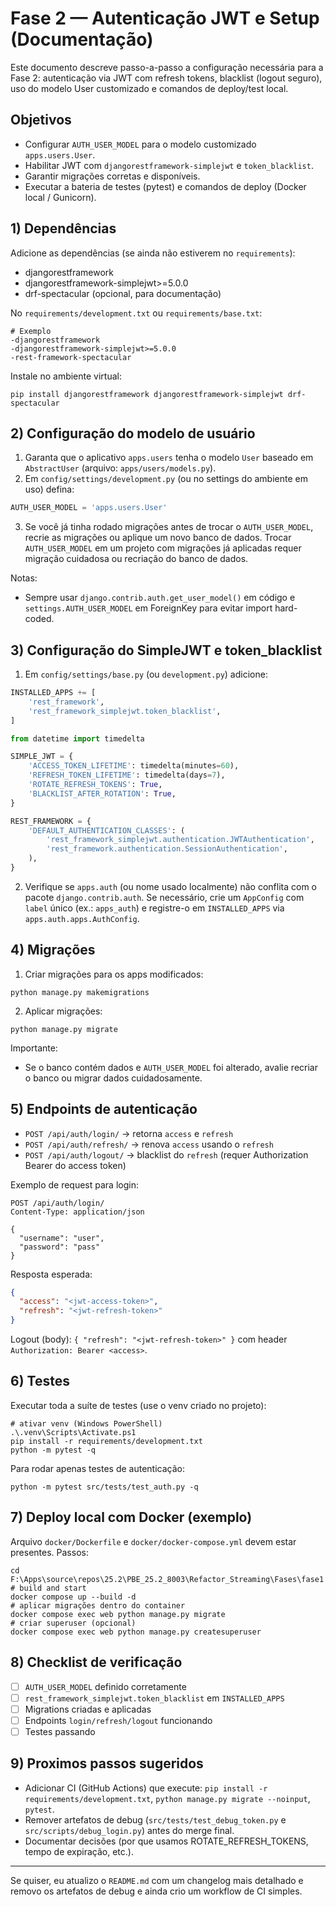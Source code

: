 # Fase 2 — Autenticação JWT e Setup (Documentação)

Este documento descreve passo-a-passo a configuração necessária para a Fase 2: autenticação via JWT com refresh tokens, blacklist (logout seguro), uso do modelo User customizado e comandos de deploy/test local.

## Objetivos

- Configurar `AUTH_USER_MODEL` para o modelo customizado `apps.users.User`.
- Habilitar JWT com `djangorestframework-simplejwt` e `token_blacklist`.
- Garantir migrações corretas e disponíveis.
- Executar a bateria de testes (pytest) e comandos de deploy (Docker local / Gunicorn).

## 1) Dependências

Adicione as dependências (se ainda não estiverem no `requirements`):

- djangorestframework
- djangorestframework-simplejwt>=5.0.0
- drf-spectacular (opcional, para documentação)

No `requirements/development.txt` ou `requirements/base.txt`:

```
# Exemplo
-djangorestframework
-djangorestframework-simplejwt>=5.0.0
-rest-framework-spectacular
```

Instale no ambiente virtual:

```pwsh
pip install djangorestframework djangorestframework-simplejwt drf-spectacular
```

## 2) Configuração do modelo de usuário

1. Garanta que o aplicativo `apps.users` tenha o modelo `User` baseado em `AbstractUser` (arquivo: `apps/users/models.py`).
2. Em `config/settings/development.py` (ou no settings do ambiente em uso) defina:

```python
AUTH_USER_MODEL = 'apps.users.User'
```

3. Se você já tinha rodado migrações antes de trocar o `AUTH_USER_MODEL`, recrie as migrações ou aplique um novo banco de dados. Trocar `AUTH_USER_MODEL` em um projeto com migrações já aplicadas requer migração cuidadosa ou recriação do banco de dados.

Notas:
- Sempre usar `django.contrib.auth.get_user_model()` em código e `settings.AUTH_USER_MODEL` em ForeignKey para evitar import hard-coded.

## 3) Configuração do SimpleJWT e token_blacklist

1. Em `config/settings/base.py` (ou `development.py`) adicione:

```python
INSTALLED_APPS += [
    'rest_framework',
    'rest_framework_simplejwt.token_blacklist',
]

from datetime import timedelta

SIMPLE_JWT = {
    'ACCESS_TOKEN_LIFETIME': timedelta(minutes=60),
    'REFRESH_TOKEN_LIFETIME': timedelta(days=7),
    'ROTATE_REFRESH_TOKENS': True,
    'BLACKLIST_AFTER_ROTATION': True,
}

REST_FRAMEWORK = {
    'DEFAULT_AUTHENTICATION_CLASSES': (
        'rest_framework_simplejwt.authentication.JWTAuthentication',
        'rest_framework.authentication.SessionAuthentication',
    ),
}
```

2. Verifique se `apps.auth` (ou nome usado localmente) não conflita com o pacote `django.contrib.auth`. Se necessário, crie um `AppConfig` com `label` único (ex.: `apps_auth`) e registre-o em `INSTALLED_APPS` via `apps.auth.apps.AuthConfig`.

## 4) Migrações

1. Criar migrações para os apps modificados:

```pwsh
python manage.py makemigrations
```

2. Aplicar migrações:

```pwsh
python manage.py migrate
```

Importante:
- Se o banco contém dados e `AUTH_USER_MODEL` foi alterado, avalie recriar o banco ou migrar dados cuidadosamente.

## 5) Endpoints de autenticação

- `POST /api/auth/login/` → retorna `access` e `refresh`
- `POST /api/auth/refresh/` → renova `access` usando o `refresh`
- `POST /api/auth/logout/` → blacklist do `refresh` (requer Authorization Bearer do access token)

Exemplo de request para login:

```http
POST /api/auth/login/
Content-Type: application/json

{
  "username": "user",
  "password": "pass"
}
```

Resposta esperada:

```json
{
  "access": "<jwt-access-token>",
  "refresh": "<jwt-refresh-token>"
}
```

Logout (body): `{ "refresh": "<jwt-refresh-token>" }` com header `Authorization: Bearer <access>`.

## 6) Testes

Executar toda a suíte de testes (use o venv criado no projeto):

```pwsh
# ativar venv (Windows PowerShell)
.\.venv\Scripts\Activate.ps1
pip install -r requirements/development.txt
python -m pytest -q
```

Para rodar apenas testes de autenticação:

```pwsh
python -m pytest src/tests/test_auth.py -q
```

## 7) Deploy local com Docker (exemplo)

Arquivo `docker/Dockerfile` e `docker/docker-compose.yml` devem estar presentes. Passos:

```pwsh
cd F:\Apps\source\repos\25.2\PBE_25.2_8003\Refactor_Streaming\Fases\fase1
# build and start
docker compose up --build -d
# aplicar migrações dentro do container
docker compose exec web python manage.py migrate
# criar superuser (opcional)
docker compose exec web python manage.py createsuperuser
```

## 8) Checklist de verificação

- [ ] `AUTH_USER_MODEL` definido corretamente
- [ ] `rest_framework_simplejwt.token_blacklist` em `INSTALLED_APPS`
- [ ] Migrations criadas e aplicadas
- [ ] Endpoints `login/refresh/logout` funcionando
- [ ] Testes passando

## 9) Proximos passos sugeridos

- Adicionar CI (GitHub Actions) que execute: `pip install -r requirements/development.txt`, `python manage.py migrate --noinput`, `pytest`.
- Remover artefatos de debug (`src/tests/test_debug_token.py` e `src/scripts/debug_login.py`) antes do merge final.
- Documentar decisões (por que usamos ROTATE_REFRESH_TOKENS, tempo de expiração, etc.).

---

Se quiser, eu atualizo o `README.md` com um changelog mais detalhado e removo os artefatos de debug e ainda crio um workflow de CI simples.